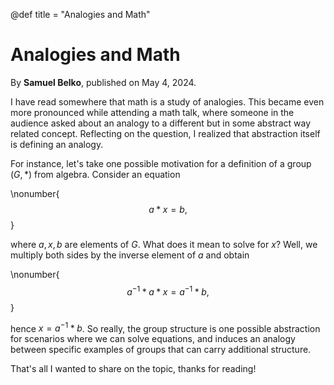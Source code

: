 @def title = "Analogies and Math"

# Analogies and Math

By **Samuel Belko**, published on May 4, 2024.

I have read somewhere that math is a study of analogies. This became even more pronounced while attending a math talk, where someone in the audience asked about an analogy to a different but in some abstract way related concept. Reflecting on the question, I realized that abstraction itself is defining an analogy.

For instance, let's take one possible motivation for a definition of a group $(G, *)$ from algebra. Consider an equation

\nonumber{
$$a * x = b,$$
}

where $a,x,b$ are elements of $G$. What does it mean to solve for $x$? Well, we multiply both sides by the inverse element of $a$ and obtain

\nonumber{
$$a^{-1} * a * x = a^{-1} * b,$$
}

hence $x = a^{-1}  * b$. So really, the group structure is one possible abstraction for scenarios where we can solve equations, and induces an analogy between specific examples of groups that can carry additional structure.

That's all I wanted to share on the topic, thanks for reading!